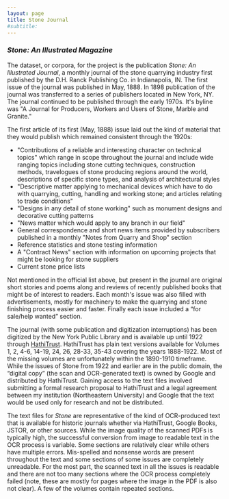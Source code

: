 ```yaml
---
layout: page
title: Stone Journal
#subtitle: 
---
```


### *Stone: An Illustrated Magazine*

The dataset, or corpora, for the project is the publication *Stone: An Illustrated Journal*, a monthly journal of the stone quarrying industry first published by the D.H. Ranck Publishing Co. in Indianapolis, IN. The first issue of the journal was published in May, 1888. In 1898 publication of the journal was transferred to a series of publishers located in New York, NY. The journal continued to be published through the early 1970s. It's byline was "A Journal for Producers, Workers and Users of Stone, Marble and Granite." 

The first article of its first (May, 1888) issue laid out the kind of material that they would publish which remained consistent through the 1920s:

- "Contributions of a reliable and interesting character on technical topics" which range in scope throughout the journal and include wide ranging topics including stone cutting techniques, construction methods, travelogues of stone producing regions around the world, descriptions of specific stone types, and analysis of architectural styles
- "Descriptive matter applying to mechanical devices which have to do with quarrying, cutting, handling and working stone; and articles relating to trade conditions"
- "Designs in any detail of stone working" such as monument designs and decorative cutting patterns
- "News matter which would apply to any branch in our field"
- General correspondence and short news items provided by subscribers published in a monthly "Notes from Quarry and Shop" section
- Reference statistics and stone testing information
- A "Contract News" section with information on upcoming projects that might be looking for stone suppliers
- Current stone price lists

Not mentioned in the official list above, but present in the journal are original short stories and poems along and reviews of recently published books that might be of interest to readers. Each month's issue was also filled with advertisements, mostly for machinery to make the quarrying and stone finishing process easier and faster. Finally each issue included a “for sale/help wanted” section.
 
The journal (with some publication and digitization interruptions) has been digitized by the New York Public Library and is available up until 1922 through [HathiTrust](https://catalog.hathitrust.org/Record/008616079). HathiTrust has plain text versions available for Volumes 1, 2, 4-6, 14-19, 24, 26, 28-33, 35-43 covering the years 1888-1922. Most of the missing volumes are unfortunately within the 1890-1910 timeframe. While the issues of Stone from 1922 and earlier are in the public domain, the “digital copy” (the scan and OCR-generated text) is owned by Google and distributed by HathiTrust. Gaining access to the text files involved submitting a formal research proposal to HathiTrust and a legal agreement between my institution (Northeastern University) and Google that the text would be used only for research and not be distributed.
 
The text files for *Stone* are representative of the kind of OCR-produced text that is available for historic journals whether via HathiTrust, Google Books, JSTOR, or other sources.  While the image quality of the scanned PDFs is typically high, the successful conversion from image to readable text in the OCR process is variable. Some sections are relatively clear while others have multiple errors. Mis-spelled and nonsense words are present throughout the text and some sections of some issues are completely unreadable. For the most part, the scanned text in all the issues is readable and there are not too many sections where the OCR process completely failed (note, these are mostly for pages where the image in the PDF is also not clear). A few of the volumes contain repeated sections.
